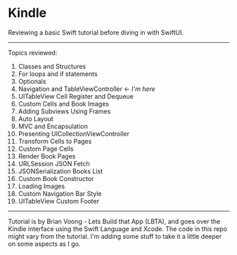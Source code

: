 # Kindle
Reviewing a basic Swift tutorial before diving in with SwiftUI.

--- 

Topics reviewed: 

1. Classes and Structures
2. For loops and if statements
3. Optionals
4. Navigation and TableViewController <- *I'm here*
5. UITableView Cell Register and Dequeue
6. Custom Cells and Book Images
7. Adding Subviews Using Frames
8. Auto Layout
9. MVC and Encapsulation
10. Presenting UICollectionViewController
11. Transform Cells to Pages
12. Custom Page Cells
13. Render Book Pages
14. URLSession JSON Fetch
15. JSONSerialization Books List
16. Custom Book Constructor
17. Loading Images
18. Custom Navigation Bar Style
19. UITableView Custom Footer

-----
Tutorial is by Brian Voong - Lets Build that App (LBTA), and goes over the Kindle interface using the Swift Language and Xcode.
The code in this repo might vary from the tutorial. I'm adding some stuff to take it a little deeper on some aspects as I go.
